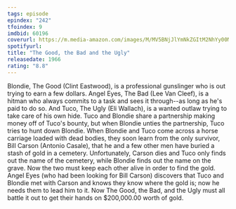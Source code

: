 ```yaml
---
tags: episode
epindex: "242"
tfoindex: 9
imdbid: 60196
coverurl: https://m.media-amazon.com/images/M/MV5BNjJlYmNkZGItM2NhYy00MjlmLTk5NmQtNjg1NmM2ODU4OTMwXkEyXkFqcGdeQXVyMjUzOTY1NTc@._V1_SX202_CR0,0,202,300_.jpg
spotifyurl: 
title: "The Good, the Bad and the Ugly"
releasedate: 1966
rating: "8.8"
---
```


Blondie, The Good (Clint Eastwood), is a professional gunslinger who is out trying to earn a few dollars. Angel Eyes, The Bad (Lee Van Cleef), is a hitman who always commits to a task and sees it through--as long as he's paid to do so. And Tuco, The Ugly (Eli Wallach), is a wanted outlaw trying to take care of his own hide. Tuco and Blondie share a partnership making money off of Tuco's bounty, but when Blondie unties the partnership, Tuco tries to hunt down Blondie. When Blondie and Tuco come across a horse carriage loaded with dead bodies, they soon learn from the only survivor, Bill Carson (Antonio Casale), that he and a few other men have buried a stash of gold in a cemetery. Unfortunately, Carson dies and Tuco only finds out the name of the cemetery, while Blondie finds out the name on the grave. Now the two must keep each other alive in order to find the gold. Angel Eyes (who had been looking for Bill Carson) discovers that Tuco and Blondie met with Carson and knows they know where the gold is; now he needs them to lead him to it. Now The Good, the Bad, and the Ugly must all battle it out to get their hands on $200,000.00 worth of gold.